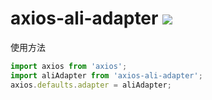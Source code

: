 # axios-ali-adapter <img src="https://img.shields.io/badge/axios--ali--adapter-%E9%98%BF%E9%87%8C%E5%B0%8F%E7%A8%8B%E5%BA%8Faxios%E9%80%82%E9%85%8D%E5%99%A8-brightgreen">

使用方法

```javascript
import axios from 'axios';
import aliAdapter from 'axios-ali-adapter';
axios.defaults.adapter = aliAdapter;
```
